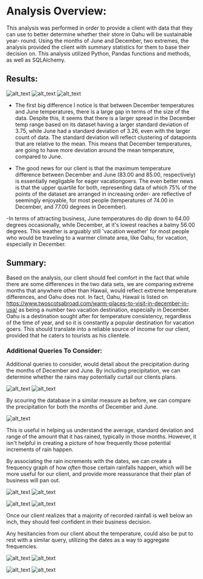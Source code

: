 # Analysis Overview:

This analysis was performed in order to provide a client with data that they can use to better determine whether their store in Oahu will be sustainable year- round. Using the months of June and December, two extremes, the analysis provided the client with summary statistics for them to base their decision on. This analysis utilized Python, Pandas functions and methods, as well as SQLAlchemy. 

## Results:
![alt_text](DecTemps.PNG) ![alt_text](JuneTemps.PNG)
![alt_text](June_and_Dec_Combined_Descriptives.PNG)

- The first big difference I notice is that between December temperatures and June temperatures, there is a large gap in terms of the size of the data. Despite this, it seems that there is a larger spread in the December temp range based on its dataset having a larger standard deviation of 3.75, while June had a standard deviation of 3.26, even with the larger count of data. The standard deviation will reflect clustering of datapoints that are relative to the mean. This means that December temperatures, are going to have more deviation around the mean temperature, compared to June.

- The good news for our client is that the maximum temperature difference between December and June (83.00 and 85.00, respectively) is essentially negligable for eager vacationgoers. The even better news is that the upper quartile for both, representing data of which 75% of the points of the dataset are arranged in increasing order- are reflective of seemingly enjoyable, for most people (temperatures of 74.00 in December, and 77.00 degrees in December).

-In terms of attracting business, June temperatures do dip down to 64.00 degrees occasionally, while December, at it's lowest reaches a balmy 56.00 degrees. This weather is arguably still 'vacation weather' for most people who would be traveling to a warmer climate area, like Oahu, for vacation, especially in December. 



## Summary:

Based on the analysis, our client should feel comfort in the fact that while there are some differences in the two data sets, we are comparing extreme months that anywhere other than Hawaii, would reflect extreme temperature differences, and Oahu does not. In fact, Oahu, Hawaii is listed on https://www.twoscotsabroad.com/warm-places-to-visit-in-december-in-usa/ as being a number two vacation destination, especially in December. Oahu is a destination sought after for temperature consistency, regardless of the time of year, and so it is constantly a popular destination for vacation goers. This should translate into a reliable source of income for our client, provided that he caters to tourists as his clientele. 

### Additional Queries To Consider:

Additional queries to consider, would detail about the precipitation during the months of December and June. By including precipitation, we can determine whether the rains may potentially curtail our clients plans.

![alt_text](DecRainQuery.PNG)
![alt_text](JuneAdditionalQuery.PNG)

By scouring the database in a similar measure as before, we can compare the precipitation for both the months of December and June.

![alt_text](RainSummaryStats.PNG)

This is useful in helping us understand the average, standard deviation and range of the amount that it has rained, typically in those months. However, it isn't helpful in creating a picture of how frequently those potential increments of rain happen.

By associating the rain increments with the dates, we can create a frequency graph of how *often* those certain rainfalls happen, which will be more useful for our client, and provide more reassurance that their plan of business will pan out.

![alt_text](DecRainQuery2.PNG)
![alt_text](Dec_Rain_Frequency.PNG)

![alt_text](JuneRainQuery2.PNG)
![alt_text](June_Rain_Frequency.PNG)

Once our client realizes that a majority of recorded rainfall is well below an inch, they should feel confident in their business decision.

Any hesitancies from our client about the temperature, could also be put to rest with a similar query, utilizing the dates as a way to aggregate frequencies.

![alt_text](JuneFreqTemp.PNG)
![alt_text](JuneTempsPP.PNG)

![alt_text](DecFreqTemps.PNG)
![alt_text](December_Temp_W_Pandas_Profiling.PNG)

